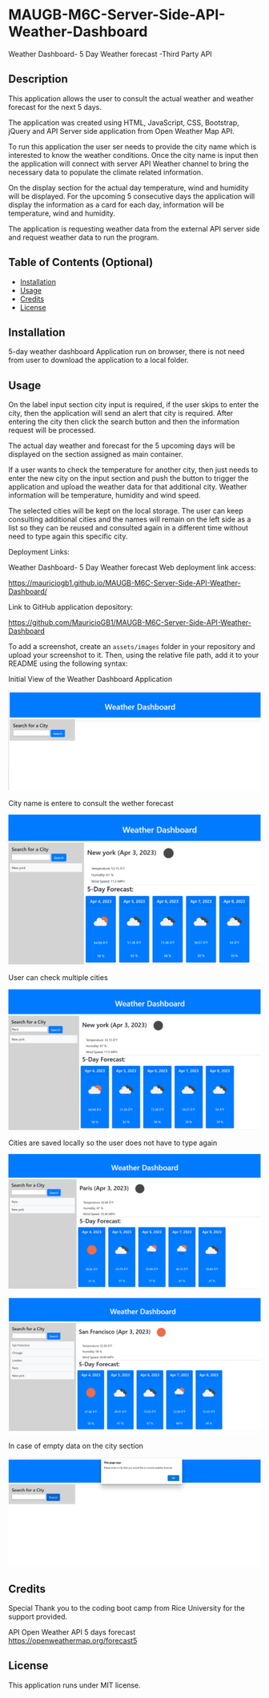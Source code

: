 # MAUGB-M6C-Server-Side-API-Weather-Dashboard
Weather Dashboard- 5 Day Weather forecast -Third Party API


## Description

This application allows the user to consult the actual weather and weather forecast for the next 5 days.

The application was created using HTML, JavaScript, CSS, Bootstrap, jQuery and API Server side application from Open Weather Map API.

To run this application the user ser needs to provide the city name which is interested to know the weather conditions.
Once the city name is input then the application will connect with server API Weather channel to bring the necessary data to populate the climate related information.

On the display section for the actual day temperature, wind and humidity will be displayed.
For the upcoming 5 consecutive days the application will display the information as a card for each day, information will be temperature, wind and humidity.

The application is requesting weather data from the external API server side and request weather data to run the program.



## Table of Contents (Optional)


- [Installation](#installation)
- [Usage](#usage)
- [Credits](#credits)
- [License](#license)

## Installation

5-day weather dashboard
Application run on browser, there is not need from user to download the application to a local folder.

## Usage


On the label input section city input is required, if the user skips to enter the city, then the application will send an alert that city is required.
After entering the city then click the search button and then the information request will be processed.

The actual day weather and forecast for the 5 upcoming days will be displayed on the section assigned as main container.

If a user wants to check the temperature for another city, then just needs to enter the new city on the input section and push the button to trigger the application and upload the weather data for that additional city. Weather information will be temperature, humidity and wind speed.

The selected cities will be kept on the local storage. 
The user can keep consulting additional cities and the names will remain on the left side as a list so they can be reused and consulted again in a different time without need to type again this specific city.

Deployment Links:

Weather Dashboard- 5 Day Weather forecast  Web deployment link access:

https://mauriciogb1.github.io/MAUGB-M6C-Server-Side-API-Weather-Dashboard/


Link to GitHub application depository:

https://github.com/MauricioGB1/MAUGB-M6C-Server-Side-API-Weather-Dashboard


To add a screenshot, create an `assets/images` folder in your repository and upload your screenshot to it. Then, using the relative file path, add it to your README using the following syntax:


Initial View of the Weather Dashboard Application

![alt text](./assets/images/image1.png)


City name is entere to consult the wether forecast

![alt text](./assets/images/image2.png)


User can check multiple cities

![alt text](./assets/images/img3.png)


Cities are saved locally so the user does not have to type again

![alt text](./assets/images/img4.png)


![alt text](./assets/images/img5.png)


In case of empty data on the city section 

![alt text](./assets/images/img6.png)




## Credits

Special Thank you to the coding boot camp from Rice University for the support provided.

API Open Weather API 5 days forecast
https://openweathermap.org/forecast5

## License

This application runs under MIT license.
